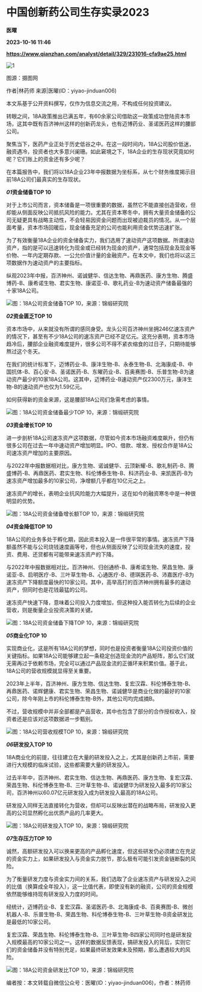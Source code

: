 # 中国创新药公司生存实录2023
**医曜**

**2023-10-16 11:46**

**https://www.qianzhan.com/analyst/detail/329/231016-cfa9ae25.html**

![1](https://img3.qianzhan.com/news/202310/16/20231016-d7f1dee294658bc7_760x5000.jpg)

图源：摄图网

作者|林药师 来源|医曜(ID：yiyao-jinduan006)

本文系基于公开资料撰写，仅作为信息交流之用，不构成任何投资建议。

转眼之间，18A政策推出已满五年，有60余家公司借助这一政策成功登陆资本市场，这其中既有百济神州这样的创新药龙头，也有迈博药业、圣诺医药这样的腰部公司。

聚焦当下，医药产业正处于历史低谷之中。在这一段时间内，18A公司股价低迷，融资遇冷，投资者也大多意兴阑珊。如此窘境之下，18A企业的生存现状究竟如何呢？它们账上的资金还有多少呢？

在本篇报告中，我们将以18A企业23年中报数据为坐标系，从七个财务维度揭示目前18A公司们最真实的生存现状。

_**01**_**资金储备TOP 10**

对于上市公司而言，资本储备是一项很重要的数据，虽然它不能直接创造营收，但却能从侧面反映公司抵抗风险的能力。尤其在资本寒冬中，拥有大量资金储备的公司无疑更具有战略主动性，不会轻易因资金问题而出现被迫裁员的情况。从一个层面考量，资本市场回暖后，现金储备充足的公司也能利用资金优势迅速扩张。

为了有效衡量18A企业的资金储备实力，我们选用了速动资产这项数据。所谓速动资产，指的是可以迅速转化为现金或已经转为现金的资产，通常包括现金及现金等价物、一年内定期存款、一公允价值计量的金融资产。在本文中，我们也将以这三项数据作为速动资产的主要指标。

纵观2023年中报，百济神州、诺诚健华、信达生物、再鼎医药、康方生物、腾盛博药-B、康希诺生物、君实生物、康诺亚-B、歌礼药业-B为速动资产储备最强的十家18A公司。

![](https://img3.qianzhan.com/news/202310/16/20231016-49f3b07b5225df94_600x5000.png)图：18A公司资金储备TOP 10，来源：锦缎研究院

_**02**_**资金匮乏TOP 10**

资本市场中，从来就没有所谓的感同身受。龙头公司百济神州坐拥246亿速冻资产的情况下，甚至有不少18A公司的速冻资产已经不足亿元。这充分表明，资本市场趋冷后，腰部企业融资难度提升，很多公司不得不紧衣缩食的过日子，只期待能够熬过这个冬天。

在我们的统计标准下，迈博药业-B、康沣生物-B、永泰生物-B、北海康成-B、中国抗体-B、百心安-B、圣诺医药-B、东曜药业-B、百奥赛图-B、乐普生物-B为速动资产最少的10家18A公司。这其中，迈博药业-B速动资产仅2300万元，康沣生物-B的速动资产也仅为1.59亿元。

如何获得新的资金来源，这是腰部18A公司们急需考虑的事情。

![](https://img3.qianzhan.com/news/202310/16/20231016-dfcc3dfbe5fc6954_600x5000.png)图：18A公司资金储备最少TOP 10，来源：锦缎研究院

_**03**_**资金增长TOP 10**

进一步剖析18A公司速冻资产这项数据，尽管如今资本市场融资难度飙升，但仍有很多公司在过去一年中速动资产增加明显。IPO、借款、增发、授权合作是18A公司速冻资产增加的主要原因。

与2022年中报数据相对比，康方生物、诺诚健华、云顶新耀-B、歌礼制药-B、腾盛博药-B、再鼎医药、君实生物、科伦博泰生物-B、科济药业-B、来凯医药-B为速冻资产增加最多的10家公司，净增额几乎都在10亿元之上。

速冻资产的增长，表明企业抗风险能力大幅提升，这在如今的融资寒冬中是一种很明显的优势。

![](https://img3.qianzhan.com/news/202310/16/20231016-5f06d77664c9e695_600x5000.png)图：18A公司资金储备增长额TOP 10，来源：锦缎研究院

_**04**_**资金降低TOP 10**

18A公司的业务多处于孵化期，因此资本投入是一件很平常的事情。速冻资产下降额虽然不能与公司烧钱速度画等号，但也从侧面反映了公司现金流失的速度，投资、费用、还贷都有可能带来速冻资产的下降。

与2022年中报数据相对比，百济神州、归创通桥-B、康希诺生物、荣昌生物、康诺亚-B、启明医疗-B、三叶草生物-B、心通医疗-B、德琪医药-B、沛嘉医疗-B为速冻资产下降额度最快的10家公司。其中，高举高打的百济神州拥有最多的速动资产，但同时也是花钱最猛的公司。

速冻资产快速下降，意味着公司投入力度增加，但这种投入能否转化为后续的企业营收，则是衡量企业投资决策的关键。

![](https://img3.qianzhan.com/news/202310/16/20231016-4d95d9e88e717866_600x5000.png)图：18A公司资金储备下降TOP 10，来源：锦缎研究院

_**05**_**商业化TOP 10**

实现商业化，这是所有18A公司的梦想，同时也是投资者衡量18A公司投资价值的关键指标。如果18A公司能够建立起一条稳定创造现金流的产品矩阵，那么它们就无需再过于依赖市场，完全可以通过产品现金流的正循环来积累价值。基于此，18A公司的营收规模就显得至关重要。

2023年上半年，百济神州、康方生物、信达生物、复宏汉霖、科伦博泰生物-B、再鼎医药、诺辉健康、君实生物、荣昌生物、诺诚健华是商业化做的最好的10家公司，除今年刚上市的科伦博泰生物-B外，其他公司均完成摘B。

不过，营收规模中并非全部都是产品营收，其中也包含了部分的合作授权收入，投资者还是应该对这项数据进一步甄别。

![](https://img3.qianzhan.com/news/202310/16/20231016-4c8aa996adf81672_600x5000.png)图：18A公司营收规模TOP 10，来源：锦缎研究院

_**06**_**研发投入TOP 10**

18A商业化的前提，往往建立在大量的研发投入之上，尤其是创新药上市前，需要进行大规模的临床试验，这些都需要大量的研发投入。

过去半年中，百济神州、君实生物、信达生物、再鼎医药、康方生物、复宏汉霖、荣昌生物、科伦博泰生物-B、三叶草生物-B、诺诚健华为研发投入最多的10家公司，百济神州以60.07亿元研发投入成为研发投入最高的18A公司。

研发投入同样无法直接转化为营收，但却可以反映出潜在的战略布局，研发投入更高的公司显然孵化出优质产品的几率更大。

![](https://img3.qianzhan.com/news/202310/16/20231016-2b2f0b1f863cfcc8_600x5000.png)图：18A公司研发投入TOP 10，来源：锦缎研究院

_**07**_**生存压力TOP 10**

诚然，高额研发投入可以换来更高的产品孵化速度，但这些研发仍必须建立在充足的资金实力上，如果研发投入与资金实力脱节，那么极有可能引发资金链断裂的风险。

为了衡量研发力度与资金实力间的关系，我们选取了企业速冻资产与研发投入之间的比值（换算成全年投入），这一比值代表，即使没有新的融资，公司的资金规模依然能够维持现有研发投入力度的时间。

经统计，迈博药业-B、复宏汉霖、圣诺医药-B、北海康成-B、百奥赛图-B、微创机器人-B、乐普生物-B、荣昌生物、科伦博泰生物-B、三叶草生物-B资金研发比是最低的10家公司。

复宏汉霖、荣昌生物、科伦博泰生物-B、三叶草生物-B四家公司同时也是研发投入规模最高的10家公司之一。这样的数据反馈表现，搞研发投入的背后，实则它们的资金储备并没有特别充足，如果最终研发效果未及预期，那么遭遇较大的风险。

![](https://img3.qianzhan.com/news/202310/16/20231016-d4565241dd83ff2c_600x5000.png)图：18A公司资金研发比TOP 10，来源：锦缎研究院

编者按：本文转载自微信公众号：医曜(ID：yiyao-jinduan006)，作者：林药师